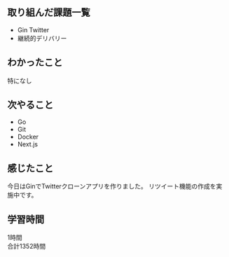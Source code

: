 ## 取り組んだ課題一覧
- Gin Twitter
- 継続的デリバリー

## わかったこと
特になし

## 次やること
- Go
- Git
- Docker
- Next.js

## 感じたこと
今日はGinでTwitterクローンアプリを作りました。
リツイート機能の作成を実施中です。

## 学習時間
1時間<br />
合計1352時間

